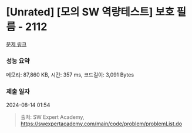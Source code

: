 # [Unrated] [모의 SW 역량테스트] 보호 필름 - 2112 

[문제 링크](https://swexpertacademy.com/main/code/problem/problemDetail.do?contestProbId=AV5V1SYKAaUDFAWu) 

### 성능 요약

메모리: 87,860 KB, 시간: 357 ms, 코드길이: 3,091 Bytes

### 제출 일자

2024-08-14 01:54



> 출처: SW Expert Academy, https://swexpertacademy.com/main/code/problem/problemList.do